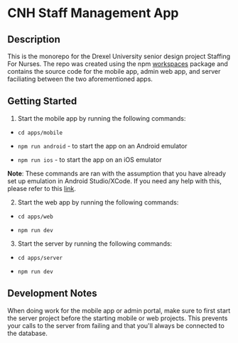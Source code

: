 
# CNH Staff Management App

  

## Description

  

This is the monorepo for the Drexel University senior design project Staffing For Nurses. The repo was created using the npm [workspaces](https://docs.npmjs.com/cli/v8/using-npm/workspaces) package and contains the source code for the mobile app, admin web app, and server faciliating between the two aforementioned apps.

  

## Getting Started

  

1. Start the mobile app by running the following commands:


- `cd apps/mobile`

-  `npm run android` - to start the app on an Android emulator

-  `npm run ios` - to start the app on an iOS emulator

  

**Note**: These commands are ran with the assumption that you have already set up emulation in Android Studio/XCode. If you need any help with this, please refer to this [link](https://reactnative.dev/docs/environment-setup?guide=native).

  

2. Start the web app by running the following commands:

  

-  `cd apps/web`

  

-  `npm run dev`

  

3. Start the server by running the following commands:

  

-  `cd apps/server`

  

-  `npm run dev`

  
  

## Development Notes
When doing work for the mobile app or admin portal, make sure to first start the server project before the starting mobile or web projects. This prevents your calls to the server from failing and that you'll always be connected to the database.
